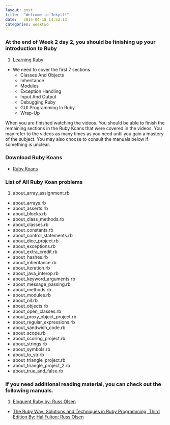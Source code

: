 ```yaml
---
layout: post
title:  "Welcome to Jekyll!"
date:   2014-04-18 14:52:13
categories: weektwo
---
```


### At the end of Week 2 day 2, you should be finishing up your introduction to Ruby

1. [Learning Ruby](http://techbus.safaribooksonline.com/video/programming/ruby/9781771370806)
+ We need to cover the first 7 sections
	+ Classes And Objects
	+ Inheritance
	+ Modules
	+ Exception Handling
	+ Input And Output
	+ Debugging Ruby
	+ GUI Programming In Ruby
	+ Wrap-Up

When you are finished watching the videos. You should be able to finish the remaining sections in the Ruby Koans that were covered in the videos. You may refer to the videos as many times as you need until you gain a mastery of the subject. You may also choose to consult the manuals below if something is unclear.

### Download Ruby Koans
+ [Ruby Koans](https://github.com/neo/ruby_koans)

### List of All Ruby Koan problems
1. about_array_assignment.rb
+ about_arrays.rb
+ about_asserts.rb
+ about_blocks.rb
+ about_class_methods.rb
+ about_classes.rb
+ about_constants.rb
+ about_control_statements.rb
+ about_dice_project.rb
+ about_exceptions.rb
+ about_extra_credit.rb
+ about_hashes.rb
+ about_inheritance.rb
+ about_iteration.rb
+ about_java_interop.rb
+ about_keyword_arguments.rb
+ about_message_passing.rb
+ about_methods.rb
+ about_modules.rb
+ about_nil.rb
+ about_objects.rb
+ about_open_classes.rb
+ about_proxy_object_project.rb
+ about_regular_expressions.rb
+ about_sandwich_code.rb
+ about_scope.rb
+ about_scoring_project.rb
+ about_strings.rb
+ about_symbols.rb
+ about_to_str.rb
+ about_triangle_project.rb
+ about_triangle_project_2.rb
+ about_true_and_false.rb

### If you need additional reading material, you can check out the following manuals.
1. [Eloquent Ruby by: Russ Olsen](http://techbus.safaribooksonline.com/book/web-development/ruby/9780321700308)
+ [The Ruby Way: Solutions and Techniques in Ruby Programming, Third Edition By: Hal Fulton; Russ Olsen](http://techbus.safaribooksonline.com/book/web-development/ruby/9780132480352)


